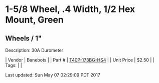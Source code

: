 # 1-5/8 Wheel, .4 Width, 1/2 Hex Mount, Green
## Wheels / 1"
Description: 	30A Durometer 

| Vendor | Banebots | 
| Part # | [T40P-173BG-HS4](http://www.banebots.com/category/T40P-1625.html) | 
| Unit Price | $2.50 | 
| Tags: |  | 

Last updated: Sun May 07 02:29:09 PDT 2017